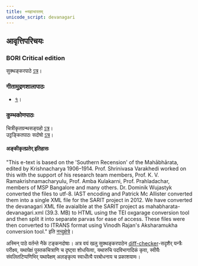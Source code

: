 ```yaml
---
title: +महाभारतम्
unicode_script: devanagari
---
```


## आवृत्तिपरिचयः
### BORI Critical edition
सुक्थङ्करपाठे [ऽत्र](http://bombay.indology.info/mahabharata/text/UD/MBh01.txt)।

### गीतामुद्रणशालापाठः
- [१](https://archive.org/stream/mahabharata01ramauoft#page/572/mode/1up)।

### कुम्भकोणपाठः
चित्रीकृतग्रन्थसङ्ग्रहो [ऽत्र](https://archive.org/details/mahAbhArata-kumbhakoNam)।  
उट्टङ्कितपाठः सदोषो [ऽत्र](https://sanskritdocuments.org/mirrors/mahabharata/mahabharata-sarit.html)।

#### अङ्कीकृतप्रतेर् इतिहासः
"This e-text is based on the \'Southern Recension\' of the Mahābhārata, edited by Krishnacharya 1906–1914. Prof. Shrinivasa Varakhedi worked on this with the support of his research team members, Prof. K. V. Ramakrishnamacharyulu, Prof. Amba Kulakarni, Prof. Prahladachar, members of MSP Bangalore and many others. Dr. Dominik Wujastyk converted the files to utf-8. IAST encoding and Patrick Mc Allister converted them into a single XML file for the SARIT project in 2012. We have converted the devanagari XML file avaialble at the SARIT project as mahabharata-devanagari.xml (39.3. MB) to HTML using the TEI oxgarage conversion tool and then split it into separate parvas for ease of access. These files were then converted to ITRANS format using Vinodh Rajan\'s Aksharamukha conversion tool." इति [नन्दुक्षेत्रे](https://sanskritdocuments.org/mirrors/mahabharata/mahabharata-sarit.html)।

अस्मिन् पाठे वर्तन्ते नैके टङ्कनदोषाः। अत्र वयं खलु सुक्थङ्करपाठेन [diff-checker](https://www.diffchecker.com/)-सदृशैर् यन्त्रैः परीक्ष्य, यथापेक्षं पुस्तकचित्राणि च दृष्ट्वा शोधयित्वा, यथारुचि पदविभागादिकं कृवा, स्वीयैः संवलितटिप्पणिभिर् यथापेक्षम् अलङ्कृत्य स्वाधीत्यै परबोधनाय च प्रकाशयामः।
